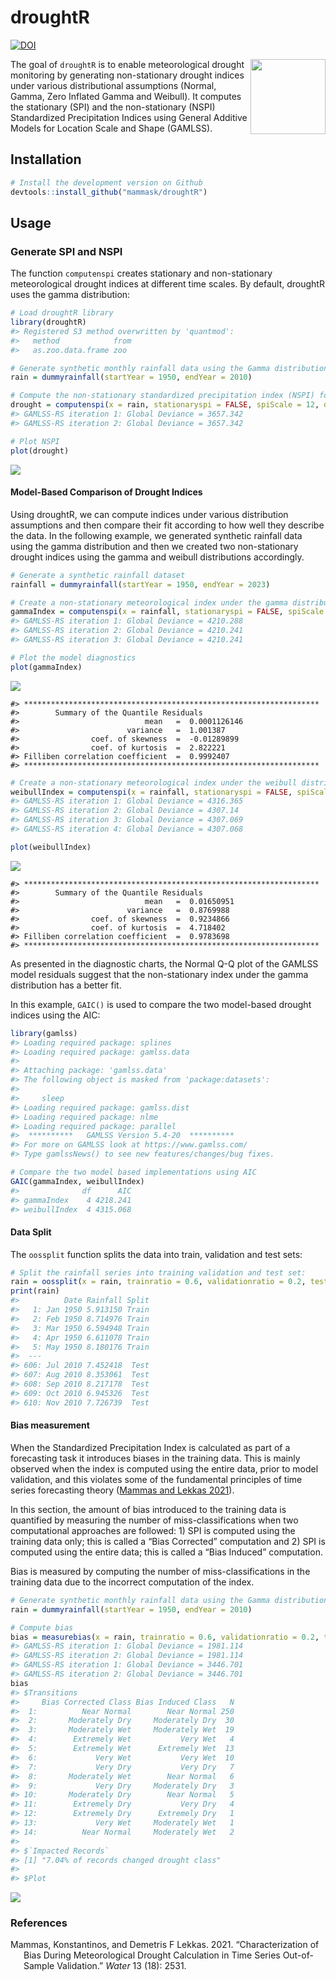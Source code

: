 droughtR
================

[![DOI](https://zenodo.org/badge/398032827.svg)](https://zenodo.org/badge/latestdoi/398032827)

<img src="https://raw.githubusercontent.com/mammask/droughtr/main/man/figures/droughtR.png" align = "right" width = 120/>

The goal of `droughtR` is to enable meteorological drought monitoring by
generating non-stationary drought indices under various distributional
assumptions (Normal, Gamma, Zero Inflated Gamma and Weibull). It
computes the stationary (SPI) and the non-stationary (NSPI) Standardized
Precipitation Indices using General Additive Models for Location Scale
and Shape (GAMLSS).

<!-- Since drought indices are mainly used in forecasting applications, `droughtR` computes potential biases introduced during the model building process due to incorrect computation of the index. -->

## Installation

``` r
# Install the development version on Github
devtools::install_github("mammask/droughtR")
```

## Usage

### Generate SPI and NSPI

The function `computenspi` creates stationary and non-stationary
meteorological drought indices at different time scales. By default,
droughtR uses the gamma distribution:

``` r
# Load droughtR library
library(droughtR)
#> Registered S3 method overwritten by 'quantmod':
#>   method            from
#>   as.zoo.data.frame zoo

# Generate synthetic monthly rainfall data using the Gamma distribution
rain = dummyrainfall(startYear = 1950, endYear = 2010)

# Compute the non-stationary standardized precipitation index (NSPI) for scale 12 using GAMLSS
drought = computenspi(x = rain, stationaryspi = FALSE, spiScale = 12, dist = 'gamma')
#> GAMLSS-RS iteration 1: Global Deviance = 3657.342 
#> GAMLSS-RS iteration 2: Global Deviance = 3657.342

# Plot NSPI
plot(drought)
```

<img src="README_figs/README-unnamed-chunk-3-1.png" style="display: block; margin: auto;" />

#### Model-Based Comparison of Drought Indices

Using droughtR, we can compute indices under various distribution
assumptions and then compare their fit according to how well they
describe the data. In the following example, we generated synthetic
rainfall data using the gamma distribution and then we created two
non-stationary drought indices using the gamma and weibull distributions
accordingly.

``` r
# Generate a synthetic rainfall dataset
rainfall = dummyrainfall(startYear = 1950, endYear = 2023)

# Create a non-stationary meteorological index under the gamma distribution assumption
gammaIndex = computenspi(x = rainfall, stationaryspi = FALSE, spiScale = 12, dist = 'gamma')[["model"]]
#> GAMLSS-RS iteration 1: Global Deviance = 4210.288 
#> GAMLSS-RS iteration 2: Global Deviance = 4210.241 
#> GAMLSS-RS iteration 3: Global Deviance = 4210.241

# Plot the model diagnostics 
plot(gammaIndex)
```

<img src="README_figs/README-unnamed-chunk-4-1.png" style="display: block; margin: auto;" />

    #> ******************************************************************
    #>        Summary of the Quantile Residuals
    #>                            mean   =  0.0001126146 
    #>                        variance   =  1.001387 
    #>                coef. of skewness  =  -0.01289899 
    #>                coef. of kurtosis  =  2.822221 
    #> Filliben correlation coefficient  =  0.9992407 
    #> ******************************************************************

``` r
# Create a non-stationary meteorological index under the weibull distribution assumption
weibullIndex = computenspi(x = rainfall, stationaryspi = FALSE, spiScale = 12, dist = 'weibull')$model
#> GAMLSS-RS iteration 1: Global Deviance = 4316.365 
#> GAMLSS-RS iteration 2: Global Deviance = 4307.14 
#> GAMLSS-RS iteration 3: Global Deviance = 4307.069 
#> GAMLSS-RS iteration 4: Global Deviance = 4307.068

plot(weibullIndex)
```

<img src="README_figs/README-unnamed-chunk-5-1.png" style="display: block; margin: auto;" />

    #> ******************************************************************
    #>        Summary of the Quantile Residuals
    #>                            mean   =  0.01650951 
    #>                        variance   =  0.8769988 
    #>                coef. of skewness  =  0.9234866 
    #>                coef. of kurtosis  =  4.718402 
    #> Filliben correlation coefficient  =  0.9783698 
    #> ******************************************************************

As presented in the diagnostic charts, the Normal Q-Q plot of the GAMLSS
model residuals suggest that the non-stationary index under the gamma
distribution has a better fit.

In this example, `GAIC()` is used to compare the two model-based drought
indices using the AIC:

``` r
library(gamlss)
#> Loading required package: splines
#> Loading required package: gamlss.data
#> 
#> Attaching package: 'gamlss.data'
#> The following object is masked from 'package:datasets':
#> 
#>     sleep
#> Loading required package: gamlss.dist
#> Loading required package: nlme
#> Loading required package: parallel
#>  **********   GAMLSS Version 5.4-20  **********
#> For more on GAMLSS look at https://www.gamlss.com/
#> Type gamlssNews() to see new features/changes/bug fixes.

# Compare the two model based implementations using AIC
GAIC(gammaIndex, weibullIndex)
#>              df      AIC
#> gammaIndex    4 4218.241
#> weibullIndex  4 4315.068
```

#### Data Split

The `oossplit` function splits the data into train, validation and test
sets:

``` r
# Split the rainfall series into training validation and test set:
rain = oossplit(x = rain, trainratio = 0.6, validationratio = 0.2, testratio = 0.2)
print(rain)
#>          Date Rainfall Split
#>   1: Jan 1950 5.913150 Train
#>   2: Feb 1950 8.714976 Train
#>   3: Mar 1950 6.594948 Train
#>   4: Apr 1950 6.611078 Train
#>   5: May 1950 8.180176 Train
#>  ---                        
#> 606: Jul 2010 7.452418  Test
#> 607: Aug 2010 8.353061  Test
#> 608: Sep 2010 8.217178  Test
#> 609: Oct 2010 6.945326  Test
#> 610: Nov 2010 7.726739  Test
```

#### Bias measurement

When the Standardized Precipitation Index is calculated as part of a
forecasting task it introduces biases in the training data. This is
mainly observed when the index is computed using the entire data, prior
to model validation, and this violates some of the fundamental
principles of time series forecasting theory ([Mammas and Lekkas
2021](#ref-mammas2021characterization)).

In this section, the amount of bias introduced to the training data is
quantified by measuring the number of miss-classifications when two
computational approaches are followed: 1) SPI is computed using the
training data only; this is called a “Bias Corrected” computation and 2)
SPI is computed using the entire data; this is called a “Bias Induced”
computation.

Bias is measured by computing the number of miss-classifications in the
training data due to the incorrect computation of the index.

``` r
# Generate synthetic monthly rainfall data using the Gamma distribution
rain = dummyrainfall(startYear = 1950, endYear = 2010)

# Compute bias
bias = measurebias(x = rain, trainratio = 0.6, validationratio = 0.2, testratio = 0.2, stationaryspi = TRUE, spiscale = 12, dist = 'normal')
#> GAMLSS-RS iteration 1: Global Deviance = 1981.114 
#> GAMLSS-RS iteration 2: Global Deviance = 1981.114 
#> GAMLSS-RS iteration 1: Global Deviance = 3446.701 
#> GAMLSS-RS iteration 2: Global Deviance = 3446.701
bias
#> $Transitions
#>     Bias Corrected Class Bias Induced Class   N
#>  1:          Near Normal        Near Normal 250
#>  2:       Moderately Dry     Moderately Dry  30
#>  3:       Moderately Wet     Moderately Wet  19
#>  4:        Extremely Wet           Very Wet   4
#>  5:        Extremely Wet      Extremely Wet  13
#>  6:             Very Wet           Very Wet  10
#>  7:             Very Dry           Very Dry   7
#>  8:       Moderately Wet        Near Normal   6
#>  9:             Very Dry     Moderately Dry   3
#> 10:       Moderately Dry        Near Normal   5
#> 11:        Extremely Dry           Very Dry   4
#> 12:        Extremely Dry      Extremely Dry   1
#> 13:             Very Wet     Moderately Wet   1
#> 14:          Near Normal     Moderately Wet   2
#> 
#> $`Impacted Records`
#> [1] "7.04% of records changed drought class"
#> 
#> $Plot
```

<img src="README_figs/README-unnamed-chunk-8-1.png" style="display: block; margin: auto;" />

### References

<!-- #### Bias Corrected auto.arima -->
<!-- In this section, we perform out-of-sample validation using a bias corrected auto.arima to forecast the Standardized Precipitation Index (SPI). An additional parameter is introduced to forecast::auto.arima and requires fitting a S-ARIMA model: -->
<!-- ```{r, eval=TRUE, fig.height=3, fig.width=5} -->
<!-- # out-of-sample validation using a bias corrected auto.arima -->
<!-- model = bcautoarima(x = rain, -->
<!--                     trainratio = 0.8, -->
<!--                     validationratio = 0.0, -->
<!--                     testratio = 0.2, -->
<!--                     stationaryspi = TRUE, -->
<!--                     spiscale = 12, -->
<!--                     seasonal = TRUE) -->
<!-- ``` -->
<!-- The model returns a set of diagnostics and analytical outcomes, including the model description, diagnostics plots and actual vs. predicted forecasts: -->
<!-- ```{r, eval=TRUE, fig.height=3, fig.width=5, echo = TRUE} -->
<!-- # Return the model description -->
<!-- model[['Diagnostics']][['Model Description']] -->
<!-- # Return R2 score in the test set -->
<!-- model[['Diagnostics']][['R2 Score Test']] -->
<!-- ``` -->
<!-- Actual vs. predicted SPI in the test set: -->
<!-- ```{r, eval=TRUE, fig.height=3, fig.width=5, echo = TRUE} -->
<!-- model[['Diagnostics']][['Actual vs Predicted Test']] -->
<!-- ``` -->
<!-- Additional models are developed and can be found here: -->
<!-- * Bias induced auto.arima -->
<!-- * Bias corrected modwt auto.arima -->

<div id="refs" class="references csl-bib-body hanging-indent">

<div id="ref-mammas2021characterization" class="csl-entry">

Mammas, Konstantinos, and Demetris F Lekkas. 2021. “Characterization of
Bias During Meteorological Drought Calculation in Time Series
Out-of-Sample Validation.” *Water* 13 (18): 2531.

</div>

</div>
